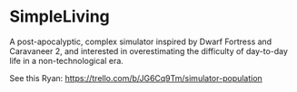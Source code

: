 # SimpleLiving
A post-apocalyptic, complex simulator inspired by Dwarf Fortress and Caravaneer 2, and interested in overestimating the difficulty of day-to-day life in a non-technological era.

See this Ryan: https://trello.com/b/JG6Cq9Tm/simulator-population
